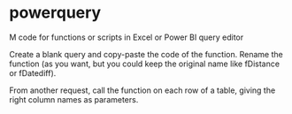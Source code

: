 # powerquery
M code for functions or scripts in Excel or Power BI query editor

Create a blank query and copy-paste the code of the function.
Rename the function (as you want, but you could keep the original name like fDistance or fDatediff).

From another request, call the function on each row of a table, giving the right column names as parameters. 
